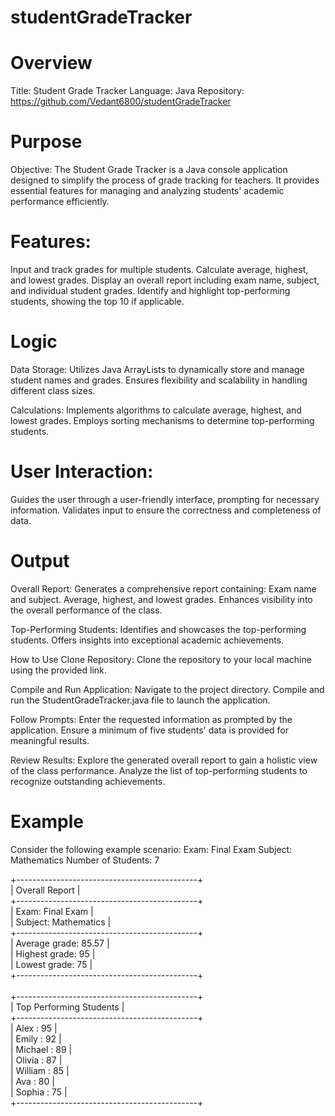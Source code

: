 # studentGradeTracker


# Overview
Title: Student Grade Tracker
Language: Java
Repository: https://github.com/Vedant6800/studentGradeTracker

# Purpose
Objective: The Student Grade Tracker is a Java console application designed to simplify the process of grade tracking for teachers. It provides essential features for managing and analyzing students' academic performance efficiently.

# Features:
Input and track grades for multiple students.
Calculate average, highest, and lowest grades.
Display an overall report including exam name, subject, and individual student grades.
Identify and highlight top-performing students, showing the top 10 if applicable.

# Logic
Data Storage:
Utilizes Java ArrayLists to dynamically store and manage student names and grades.
Ensures flexibility and scalability in handling different class sizes.

Calculations:
Implements algorithms to calculate average, highest, and lowest grades.
Employs sorting mechanisms to determine top-performing students.

# User Interaction:
Guides the user through a user-friendly interface, prompting for necessary information.
Validates input to ensure the correctness and completeness of data.

# Output
Overall Report:
Generates a comprehensive report containing:
Exam name and subject.
Average, highest, and lowest grades.
Enhances visibility into the overall performance of the class.

Top-Performing Students:
Identifies and showcases the top-performing students.
Offers insights into exceptional academic achievements.

How to Use
Clone Repository:
Clone the repository to your local machine using the provided link.

Compile and Run Application:
Navigate to the project directory.
Compile and run the StudentGradeTracker.java file to launch the application.

Follow Prompts:
Enter the requested information as prompted by the application.
Ensure a minimum of five students' data is provided for meaningful results.

Review Results:
Explore the generated overall report to gain a holistic view of the class performance.
Analyze the list of top-performing students to recognize outstanding achievements.

# Example
Consider the following example scenario:
Exam: Final Exam
Subject: Mathematics
Number of Students: 7

+---------------------------------------------+<br>
|                 Overall Report               |<br>
+---------------------------------------------+<br>
| Exam: Final Exam                             |<br>
| Subject: Mathematics                         |<br>
+---------------------------------------------+<br>
| Average grade: 85.57                         |<br>
| Highest grade: 95                            |<br>
| Lowest grade: 75                             |<br>
+---------------------------------------------+<br>
<br>
+---------------------------------------------+<br>
|             Top Performing Students          |<br>
+---------------------------------------------+<br>
| Alex            : 95                         |<br>
| Emily           : 92                         |<br>
| Michael         : 89                         |<br>
| Olivia          : 87                         |<br>
| William         : 85                         |<br>
| Ava             : 80                         |<br>
| Sophia          : 75                         |<br>
+---------------------------------------------+<br>
